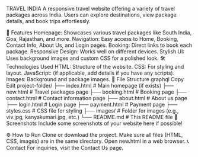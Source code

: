 TRAVEL INDIA
A responsive travel website offering a variety of travel packages across India. Users can explore destinations, view package details, and book trips effortlessly.

🚀 Features
Homepage: Showcases various travel packages like South India, Goa, Rajasthan, and more.
Navigation: Easy access to Home, Booking, Contact Info, About Us, and Login pages.
Booking: Direct links to book each package.
Responsive Design: Works well on different devices.
Stylish UI: Uses background images and custom CSS for a polished look.
🛠️ Technologies Used
HTML: Structure of the website.
CSS: For styling and layout.
JavaScript: (if applicable, add details if you have any scripts).
Images: Background and package images.
📂 File Structure
graphql
Copy
Edit
project-folder/
├── index.html         # Main homepage (if exists)
├── new.html           # Travel packages page
├── booking.html       # Booking page
├── contact.html       # Contact information page
├── about.html         # About us page
├── login.html         # Login page
├── payment.html       # Payment page
├── styles.css         # CSS file for styling
├── images/            # Folder for images (e.g., viv.jpg, kanyakumari.jpg, etc.)
└── README.md          # This README file
📸 Screenshots
Include some screenshots of your website here if possible!

⚙️ How to Run
Clone or download the project.
Make sure all files (HTML, CSS, images) are in the same directory.
Open new.html in a web browser.
📞 Contact
For inquiries, visit the Contact Us page.
